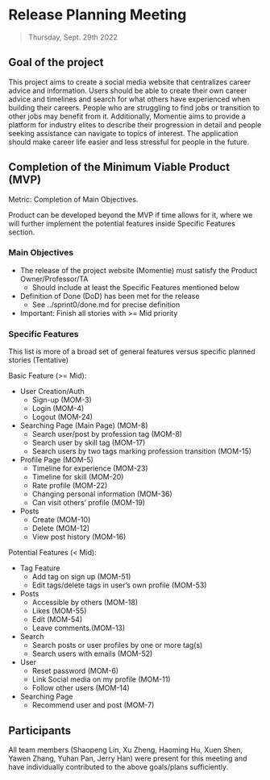 # Release Planning Meeting
> Thursday, Sept. 29th 2022
 
## Goal of the project
This project aims to create a social media website that centralizes career advice and information. Users should be able to create their own career advice and timelines and search for what others have experienced when building their careers. People who are struggling to find jobs or transition to other jobs may benefit from it. Additionally, Momentie aims to provide a platform for industry elites to describe their progression in detail and people seeking assistance can navigate to topics of interest. The application should make career life easier and less stressful for people in the future.

## Completion of the Minimum Viable Product (MVP)
Metric: Completion of Main Objectives. </br>

Product can be developed beyond the MVP if time allows for it, where we will further implement the potential features inside Specific Features section.

### Main Objectives
 - The release of the project website (Momentie) must satisfy the Product Owner/Professor/TA
     - Should include at least the Specific Features mentioned below
 - Definition of Done (DoD) has been met for the release
    - See ../sprint0/done.md for precise definition
 - Important: Finish all stories with >= Mid priority

### Specific Features
This list is more of a broad set of general features versus specific planned stories (Tentative)

Basic Feature (>= Mid):</br>
 - User Creation/Auth
   -  Sign-up  (MOM-3)
   - Login     (MOM-4)
   - Logout   (MOM-24)
 - Searching Page (Main Page)    (MOM-8)
   - Search user/post by profession tag (MOM-8)
   - Search user by skill tag (MOM-17)
   - Search users by two tags marking profession transition (MOM-15)
 - Profile Page     (MOM-5)
   - Timeline for experience (MOM-23)
   - Timeline for skill (MOM-20)
   - Rate profile (MOM-22)
   - Changing personal information (MOM-36)
   - Can visit others’ profile (MOM-19)
 - Posts
   - Create   (MOM-10)
   - Delete   (MOM-12)
   - View post history (MOM-16)

Potential Features (< Mid):</br>
 - Tag Feature
   - Add tag on sign up (MOM-51)
   - Edit tags/delete tags in user’s own profile (MOM-53)
 - Posts
   - Accessible by others  (MOM-18)
   - Likes (MOM-55)
   - Edit (MOM-54)
   - Leave comments.(MOM-13)
 - Search
   - Search posts or user profiles by one or more tag(s) 
   - Search users with emails (MOM-52)
 - User
   - Reset password (MOM-6)
   - Link Social media on my profile (MOM-11)
   - Follow other users (MOM-14)
 - Searching Page
   - Recommend user and post (MOM-7)
      

## Participants
All team members (Shaopeng Lin, Xu Zheng, Haoming Hu, Xuen Shen, Yawen Zhang, Yuhan Pan, Jerry Han) were present for this meeting and have individually contributed to the above goals/plans sufficiently.
